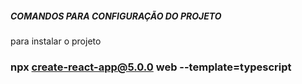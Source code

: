 ##### COMANDOS PARA CONFIGURAÇÃO DO PROJETO #####

para instalar o projeto
### npx create-react-app@5.0.0 web --template=typescript